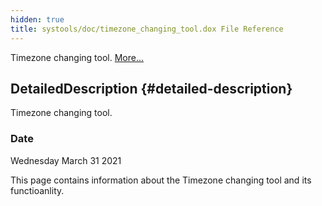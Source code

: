 ```yaml
---
hidden: true
title: systools/doc/timezone_changing_tool.dox File Reference
---
```


Timezone changing tool. [More\...](#details)

## DetailedDescription {#detailed-description}

Timezone changing tool.

### Date

Wednesday March 31 2021

This page contains information about the Timezone changing tool and its functioanlity.
